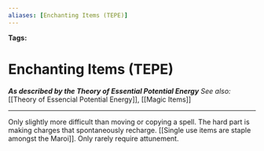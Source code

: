 ```yaml
---
aliases: [Enchanting Items (TEPE)]
---
```


**Tags:** 
# Enchanting Items (TEPE)
***As described by the Theory of Essential Potential Energy***
*See also:* [[Theory of Essencial Potential Energy]], [[Magic Items]]
___
Only slightly more difficult than moving or copying a spell. The hard part is making charges that spontaneously recharge. [[Single use items are staple amongst the Maroi]]. Only rarely require attunement.